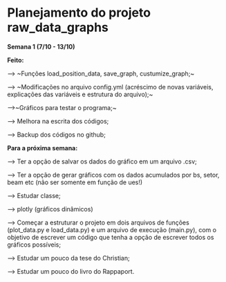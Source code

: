 # Planejamento do projeto raw_data_graphs

**Semana 1 (7/10 - 13/10)**

**Feito:**

  --> ~Funções load_position_data, save_graph, custumize_graph;~
  
  --> ~Modificações no arquivo config.yml (acréscimo de novas variáveis, explicações das variáveis e estrutura do arquivo);~
  
  -->~Gráficos para testar o programa;~
  
  --> Melhora na escrita dos códigos;
  
  --> Backup dos códigos no github;

  **Para a próxima semana:**

  --> Ter a opção de salvar os dados do gráfico em um arquivo .csv;

  --> Ter a opção de gerar gráficos com os dados acumulados por bs, setor, beam etc (não ser somente em função de ues!)

  --> Estudar classe;

  --> plotly (gráficos dinâmicos)
  
  --> Começar a estruturar o projeto em dois arquivos de funções (plot_data.py e load_data.py) e um arquivo de execução (main.py), com o objetivo de escrever um código que tenha a opção de escrever todos os gráficos possíveis;
  
  --> Estudar um pouco da tese do Christian;
  
  --> Estudar um pouco do livro do Rappaport.

  
